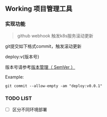 ## Working 项目管理工具

### 实现功能

> github webhook 触发k8s服务滚动更新

git提交如下格式commit，触发滚动更新

deploy:v{版本号}

版本号请参考[版本管理（ SemVer ）](https://github.com/comeonjy/working#%E7%89%88%E6%9C%AC%E7%AE%A1%E7%90%86-semver-)

Example:
```shell
git commit --allow-empty -am "deploy:v0.0.1"
```

### TODO LIST

- [ ] 区分不同环境部署